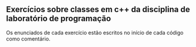 ## Exercícios sobre classes em c++ da disciplina de laboratório de programação
Os enunciados de cada exercício estão escritos no início de cada código como comentário. 
